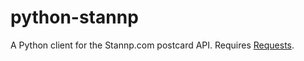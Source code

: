 python-stannp
=============

A Python client for the Stannp.com postcard API. Requires [Requests](http://docs.python-requests.org/en/latest/).

